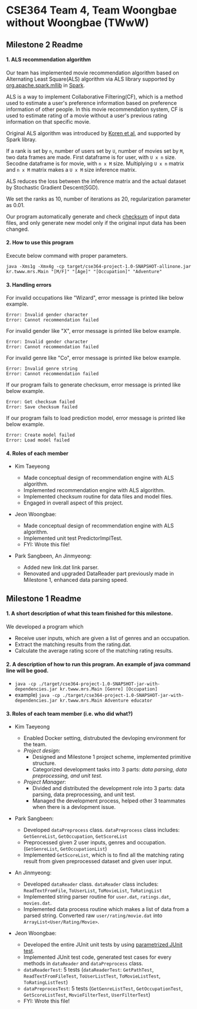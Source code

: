 
# CSE364 Team 4, Team Woongbae without Woongbae (TWwW)  

## Milestone 2 Readme

#### 1. ALS recommendation algorithm
  Our team has implemented movie recommendation algorithm based on Alternating Least Square(ALS) algorithm via ALS library supported by [org.apache.spark.mllib](https://spark.apache.org/docs/latest/mllib-collaborative-filtering.html#collaborative-filtering) in [Spark](https://spark.apache.org/docs/latest/index.html).

  ALS is a way to implement Collaborative Filtering(CF), which is a method used to estimate a user's preference information based on preference information of other people.
  In this movie recommendation system, CF is used to estimate rating of a movie without a user's previous rating information on that specific movie. 

  Original ALS algorithm was introduced by [Koren et al](https://dl.acm.org/doi/10.1109/MC.2009.263), and supported by Spark libray.

  If a rank is set by `n`, number of users set by `U`, number of movies set by `M`, two data frames are made.
  First dataframe is for user, with `U x n` size. Secodne dataframe is for movie, with `n x M` size.
  Multiplying `U x n` matrix and `n x M` matrix makes a `U x M` size inference matrix.

  ALS reduces the loss between the inference matrix and the actual dataset by Stochastic Gradient Descent(SGD).

  We set the ranks as 10, number of iterations as 20, regularization parameter as 0.01.

  Our program automatically generate and check [checksum](https://en.wikipedia.org/wiki/Checksum) of input data files,
  and only generate new model only if the original input data has been changed.

#### 2. How to use this program

Execute below command with proper parameters.

`java -Xms1g -Xmx4g -cp target/cse364-project-1.0-SNAPSHOT-allinone.jar kr.twww.mrs.Main "[M/F]" "[Age]" "[Occupation]" "Adventure"`

#### 3. Handling errors

For invalid occupations like "Wizard", error message is printed like below example.
```
Error: Invalid gender character
Error: Cannot recommendation failed
```

For invalid gender like "X", error message is printed like below example.
```
Error: Invalid gender character
Error: Cannot recommendation failed
```

For invalid genre like "Co", error message is printed like below example.
```
Error: Invalid genre string
Error: Cannot recommendation failed
```

If our program fails to generate checksum, error message is printed like below example.
```
Error: Get checksum failed
Error: Save checksum failed
```

If our program fails to load prediction model, error message is printed like below example.
```
Error: Create model failed
Error: Load model failed
```

#### 4. Roles of each member

- Kim Taeyeong
  * Made conceptual design of recommendation engine with ALS algorithm.
  * Implemented recommendation engine with ALS algorithm.
  * Implemented checksum routine for data files and model files.
  * Engaged in overall aspect of this project. 

- Jeon Woongbae: 
  * Made conceptual design of recommendation engine with ALS algorithm.
  * Implemented unit test PredictorImplTest.
  * FYI: Wrote this file!

- Park Sangbeen, An Jinmyeong:
  * Added new link.dat link parser.
  * Renovated and upgraded DataReader part previously made in Milestone 1, enhanced data parsing speed.

## Milestone 1 Readme

#### 1. A short description of what this team finished for this milestone.
  We developed a program which
  - Receive user inputs, which are given a list of genres and an occupation.  
  - Extract the matching results from the rating.dat.   
  - Calculate the average rating score of the matching rating results.  

#### 2. A description of how to run this program. An example of java command line will be good.
  - ```java -cp ./target/cse364-project-1.0-SNAPSHOT-jar-with-dependencies.jar kr.twww.mrs.Main [Genre] [Occupation]```
  - example) ```java -cp ./target/cse364-project-1.0-SNAPSHOT-jar-with-dependencies.jar kr.twww.mrs.Main Adventure educator```

#### 3. Roles of each team member (i.e. who did what?)

- Kim Taeyeong
  * Enabled Docker setting, distrubuted the devloping environment for the team.
  * *Project design*:
    - Designed and Milestone 1 project scheme, implemented primitive structure.
    - Categorized development tasks into 3 parts: *data parsing, data preprocessing, and unit test.*
  * *Project Manager*:
    - Divided and distributed the development role into 3 parts: data parsing, data preprocessing, and unit test.
    - Managed the development process, helped other 3 teammates when there is a devlopment issue.
  
- Park Sangbeen:  
  * Developed `dataPreprocess` class. `dataPreprocess` class includes: `GetGenreList`, `GetOccupation`, `GetScoreList`
  * Preprocessed given 2 user inputs, genres and occupation. (`GetGenreList`,  `GetOccupationList`)
  * Implemented `GetScoreList`, which is to find all the matching rating result from given preprocessed dataset and given user input.

- An Jinmyeong: 
  * Developed `dataReader` class. `dataReader` class includes: `ReadTextFromFile`, `ToUserList`, `ToMovieList`, `ToRatingList`
  * Implemented string parser routine for `user.dat`, `ratings.dat`, `movies.dat`.
  * Implemented data process routine which makes a list of data from a parsed string. Converted raw `user/rating/movie.dat` into `ArrayList<User/Rating/Movie>`.

- Jeon Woongbae: 
  * Developed the entire JUnit unit tests by using [parametrized JUnit test](https://github.com/junit-team/junit4/wiki/Parameterized-tests).
  * Implemented JUnit test code, generated test cases for every methods in `dataReader` and `dataPreprocess` class.
  * `dataReaderTest`: 5 tests (`dataReaderTest`: `GetPathTest`, `ReadTextFromFileTest`, `ToUserListTest`, `ToMovieListTest`, `ToRatingListTest`)
  * `dataPreprocesTest`: 5 tests (`GetGenreListTest`, `GetOccupationTest`, `GetScoreListTest`, `MovieFilterTest`, `UserFilterTest`)
  * FYI: Wrote this file!

